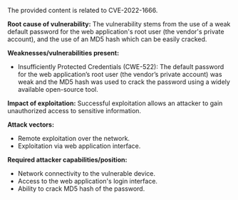 The provided content is related to CVE-2022-1666.

**Root cause of vulnerability:**
The vulnerability stems from the use of a weak default password for the web application's root user (the vendor's private account), and the use of an MD5 hash which can be easily cracked.

**Weaknesses/vulnerabilities present:**
- Insufficiently Protected Credentials (CWE-522): The default password for the web application’s root user (the vendor’s private account) was weak and the MD5 hash was used to crack the password using a widely available open-source tool.

**Impact of exploitation:**
Successful exploitation allows an attacker to gain unauthorized access to sensitive information.

**Attack vectors:**
- Remote exploitation over the network.
- Exploitation via web application interface.

**Required attacker capabilities/position:**
- Network connectivity to the vulnerable device.
- Access to the web application's login interface.
- Ability to crack MD5 hash of the password.